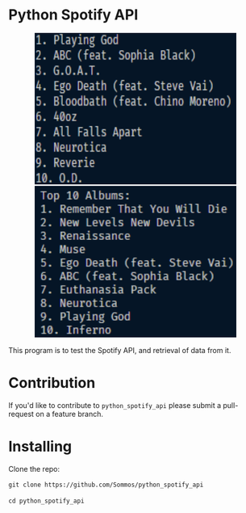 # Python Spotify API

<p align="center">
    <img src="image0.png" height="300" width="400">
    <img src="image1.png" height="300" width="400">
</p>

This program is to test the Spotify API, and retrieval of data from it.

# Contribution 

If you'd like to contribute to `python_spotify_api` please submit a pull-request on a feature branch.

# Installing

Clone the repo:

    git clone https://github.com/Sommos/python_spotify_api

    cd python_spotify_api